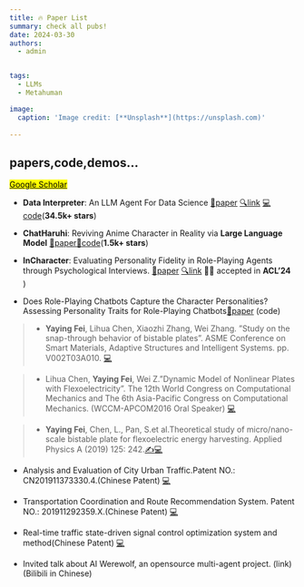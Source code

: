 ```yaml
---
title: 🔥 Paper List 
summary: check all pubs!
date: 2024-03-30
authors:
  - admin


tags:
  - LLMs
  - Metahuman

image:
  caption: 'Image credit: [**Unsplash**](https://unsplash.com)'
 
---
```



## papers,code,demos...

[<mark>Google Scholar<mark>](https://scholar.google.com.hk/citations?hl=en&tzom=-480&user=gpQ83ycAAAAJ&sortby=pubdate&view_op=list_works&authuser=1&gmla=AILGF5UJKLEnkNHSwgiGi_9zpqT-Twxjb0vL3wkS2dzR1LL_tOqaBEJQL0aH7VjRRkNrv193J7oB967S3_h5UO9H)


- **Data Interpreter**: An LLM Agent For Data Science  [📜paper](https://arxiv.org/abs/2402.18679) [🔍link](https://docs.deepwisdom.ai/main/en/DataInterpreter/) [💻code](https://github.com/geekan/MetaGPT)(**34.5k+ stars**)


- **ChatHaruhi**: Reviving Anime Character in Reality via **Large Language Model**
  [📜paper](https://arxiv.org/abs/2308.09597)[🤖code](https://github.com/LC1332/Chat-Haruhi-Suzumiya)(**1.5k+ stars**)

- **InCharacter**: Evaluating Personality Fidelity in Role-Playing Agents through Psychological Interviews. [📜paper](https://arxiv.org/abs/2310.17976v3) [🔍link](https://incharacter.theirstory.cn/) 🎉🎉 accepted in **ACL’24** )


- Does Role-Playing Chatbots Capture the Character Personalities?Assessing Personality Traits for Role-Playing Chatbots[📜paper](https://arxiv.org/abs/2310.17976v2) (code) 

> - **Yaying Fei**, Lihua Chen, Xiaozhi Zhang, Wei Zhang. ”Study on the snap-through behavior of bistable plates”. ASME Conference on Smart Materials, Adaptive Structures and Intelligent Systems. pp. V002T03A010. 
[💻](https://doi.org/10.1115/SMASIS2016-9113)


> - Lihua Chen, **Yaying Fei**, Wei Z.”Dynamic Model of Nonlinear Plates with Flexoelectricity”. The 12th World Congress on Computational Mechanics and The 6th Asia-Pacific Congress on Computational Mechanics. (WCCM-APCOM2016 Oral Speaker)
[💻](https://doi.org/10.1063/1.5126987)



> - **Yaying Fei**, Chen, L., Pan, S.et al.Theoretical study of micro/nano-scale bistable plate for flexoelectric energy harvesting. Applied Physics A (2019) 125: 242.[✍️](https://doi.org/10.1007/s00339-019-2539-3)[💻](https://link.springer.com/article/10.1007/s00339-019-2539-3)

- Analysis and Evaluation of City Urban Traffic.Patent NO.: CN201911373330.4.(Chinese Patent)
[💻](https://zhuanli.tianyancha.com/9f0eedfbc319660caeaf18f5d9e7bac5)


- Transportation Coordination and Route Recommendation System. Patent NO.: 201911292359.X.(Chinese Patent)
[💻](https://zhuanli.tianyancha.com/09dcc46a2df9cc26f7e2483f8df062d1)
- Real-time traffic state-driven signal control optimization system and method(Chinese Patent)
[💻](https://zhuanli.tianyancha.com/50886ceeead91f89ca6c9816e6d84759)


- Invited talk about AI Werewolf, an opensource multi-agent project. (link)(Bilibili in Chinese)
